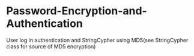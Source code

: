 # Password-Encryption-and-Authentication
User log in authentication and StringCypher using MD5(see StringCypher class for source of MD5 encryption)
